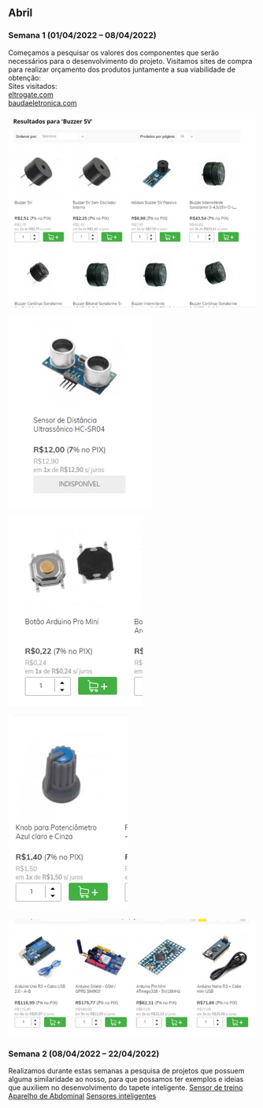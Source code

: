 ## Abril
### Semana 1 (01/04/2022 – 08/04/2022)
Começamos a pesquisar os valores dos componentes que serão necessários para o desenvolvimento do projeto. Visitamos sites de compra para realizar orçamento dos produtos juntamente a sua viabilidade de obtenção:  
Sites visitados:  
[eltrogate.com](https://www.eletrogate.com/?gclid=EAIaIQobChMI5_zwpY3X9gIVkoKRCh243QlEEAAYAiAAEgKD3_D_BwE)  
[baudaeletronica.com](https://www.baudaeletronica.com.br/arduino?gclid=EAIaIQobChMI5_zwpY3X9gIVkoKRCh243QlEEAAYASAAEgJO1PD_BwE)

![imagemComponentes1](./img/abr_01.png)

![imagemComponentes2](./img/abr_02.png)

![imagemComponentes3](./img/abr_03.png)

![imagemComponentes4](./img/abr_04.png)

![imagemComponentes5](./img/abr_05.png)

### Semana 2 (08/04/2022 – 22/04/2022)
Realizamos durante estas semanas a pesquisa de projetos que possuem alguma similaridade ao nosso, para que possamos ter exemplos e ideias que auxiliem no desenvolvimento do tapete inteligente.
[Sensor de treino](https://www.feitodeiridium.com.br/sensor-treino/)  
[Aparelho de Abdominal](https://produto.mercadolivre.com.br/MLB-1374605526-aparelho-de-abdominal-perder-barriga-academia-em-casa-wct-_JM)
[Sensores inteligentes](https://br.fashionnetwork.com/news/Novos-sensores-inteligentes-em-tecidos-monitoram-a-saude-e-exercicios,706529.html#:~:text=Agora%2C%20sensores%20em%20pe%C3%A7as%20funcionais,movimento%20sejam%20impressos%20sobre%20tecidos.)
